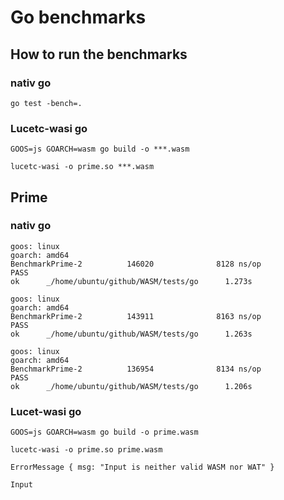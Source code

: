 # Go benchmarks
## How to run the benchmarks
### nativ go
```shell
go test -bench=.
``` 
### Lucetc-wasi go
```shell
GOOS=js GOARCH=wasm go build -o ***.wasm
```
```shell
lucetc-wasi -o prime.so ***.wasm
```
## Prime
### nativ go
```shell
goos: linux
goarch: amd64
BenchmarkPrime-2          146020              8128 ns/op
PASS
ok      _/home/ubuntu/github/WASM/tests/go      1.273s
```
```shell
goos: linux
goarch: amd64
BenchmarkPrime-2          143911              8163 ns/op
PASS
ok      _/home/ubuntu/github/WASM/tests/go      1.263s
```
```shell
goos: linux
goarch: amd64
BenchmarkPrime-2          136954              8134 ns/op
PASS
ok      _/home/ubuntu/github/WASM/tests/go      1.206s
```
### Lucet-wasi go
```shell
GOOS=js GOARCH=wasm go build -o prime.wasm
```
```shell
lucetc-wasi -o prime.so prime.wasm
```
```shell
ErrorMessage { msg: "Input is neither valid WASM nor WAT" }

Input
```
